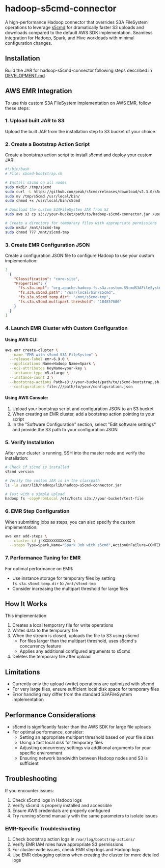 # hadoop-s5cmd-connector
A high-performance Hadoop connector that overrides S3A FileSystem operations to leverage [s5cmd](https://github.com/peak/s5cmd) for dramatically faster S3 uploads and downloads compared to the default AWS SDK implementation. Seamless integration for Hadoop, Spark, and Hive workloads with minimal configuration changes.

## Installation

Build the JAR for hadoop-s5cmd-connector following steps described in [DEVELOPMENT.md](DEVELOPMENT.md)

## AWS EMR Integration

To use this custom S3A FileSystem implementation on AWS EMR, follow these steps:

### 1. Upload built JAR to S3

Upload the built JAR from the installation step to S3 bucket of your choice.

### 2. Create a Bootstrap Action Script

Create a bootstrap action script to install s5cmd and deploy your custom JAR:

```bash
#!/bin/bash
# File: s5cmd-bootstrap.sh

# Install s5cmd on all nodes
sudo mkdir /tmp/s5cmd
sudo curl -L https://github.com/peak/s5cmd/releases/download/v2.3.0/s5cmd_2.3.0_Linux-64bit.tar.gz | sudo tar -xz -C /tmp/s5cmd
sudo mv /tmp/s5cmd /usr/local/bin/
sudo chmod +x /usr/local/bin/s5cmd

# Download the custom S3AFileSystem JAR from S3
sudo aws s3 cp s3://your-bucket/path/to/hadoop-s5cmd-connector.jar /usr/lib/hadoop/lib/

# Create a directory for temporary files with appropriate permissions
sudo mkdir /mnt/s5cmd-tmp
sudo chmod 777 /mnt/s5cmd-tmp
```

### 3. Create EMR Configuration JSON

Create a configuration JSON file to configure Hadoop to use your custom implementation:

```json
[
  {
    "Classification": "core-site",
    "Properties": {
      "fs.s3a.impl": "org.apache.hadoop.fs.s3a.custom.S5cmdS3AFileSystem",
      "fs.s3a.s5cmd.path": "/usr/local/bin/s5cmd",
      "fs.s3a.s5cmd.temp.dir": "/mnt/s5cmd-tmp",
      "fs.s3a.s5cmd.multipart.threshold": "104857600"
    }
  }
]
```

### 4. Launch EMR Cluster with Custom Configuration

#### Using AWS CLI:

```bash
aws emr create-cluster \
  --name "EMR with s5cmd S3A FileSystem" \
  --release-label emr-6.9.0 \
  --applications Name=Hadoop Name=Spark \
  --ec2-attributes KeyName=your-key \
  --instance-type m5.xlarge \
  --instance-count 3 \
  --bootstrap-actions Path=s3://your-bucket/path/to/s5cmd-bootstrap.sh \
  --configurations file:///path/to/your/configuration.json
```

#### Using AWS Console:

1. Upload your bootstrap script and configuration JSON to an S3 bucket
2. When creating an EMR cluster, add a bootstrap action pointing to your script
3. In the "Software Configuration" section, select "Edit software settings" and provide the S3 path to your configuration JSON

### 5. Verify Installation

After your cluster is running, SSH into the master node and verify the installation:

```bash
# Check if s5cmd is installed
s5cmd version

# Verify the custom JAR is in the classpath
ls -la /usr/lib/hadoop/lib/hadoop-s5cmd-connector.jar

# Test with a simple upload
hadoop fs -copyFromLocal /etc/hosts s3a://your-bucket/test-file
```

### 6. EMR Step Configuration

When submitting jobs as steps, you can also specify the custom implementation:

```bash
aws emr add-steps \
  --cluster-id j-XXXXXXXXXXXXX \
  --steps Type=Spark,Name="Spark Job with s5cmd",ActionOnFailure=CONTINUE,Args=[--conf,fs.s3a.impl=org.apache.hadoop.fs.s3a.custom.S5cmdS3AFileSystem,--class,com.example.SparkJob,s3a://your-bucket/path/to/hadoop-s5cmd-connector.jar]
```

### 7. Performance Tuning for EMR

For optimal performance on EMR:

- Use instance storage for temporary files by setting `fs.s3a.s5cmd.temp.dir` to `/mnt/s5cmd-tmp`
- Consider increasing the multipart threshold for large files

## How It Works

This implementation:
1. Creates a local temporary file for write operations
2. Writes data to the temporary file
3. When the stream is closed, uploads the file to S3 using s5cmd
   - For files larger than the multipart threshold, uses s5cmd's concurrency feature
   - Applies any additional configured arguments to s5cmd
4. Deletes the temporary file after upload

## Limitations

- Currently only the upload (write) operations are optimized with s5cmd
- For very large files, ensure sufficient local disk space for temporary files
- Error handling may differ from the standard S3AFileSystem implementation

## Performance Considerations

- s5cmd is significantly faster than the AWS SDK for large file uploads
- For optimal performance, consider:
  - Setting an appropriate multipart threshold based on your file sizes
  - Using a fast local disk for temporary files
  - Adjusting concurrency settings via additional arguments for your specific environment
  - Ensuring network bandwidth between Hadoop nodes and S3 is sufficient

## Troubleshooting

If you encounter issues:

1. Check s5cmd logs in Hadoop logs
2. Verify s5cmd is properly installed and accessible
3. Ensure AWS credentials are properly configured
4. Try running s5cmd manually with the same parameters to isolate issues

### EMR-Specific Troubleshooting

1. Check bootstrap action logs in `/var/log/bootstrap-actions/`
2. Verify EMR IAM roles have appropriate S3 permissions
3. For cluster-wide issues, check EMR step logs and Hadoop logs
4. Use EMR debugging options when creating the cluster for more detailed logs